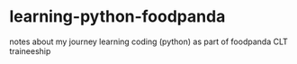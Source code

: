 # learning-python-foodpanda
notes about my journey learning coding (python) as part of foodpanda CLT traineeship
